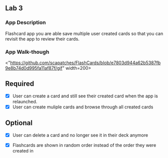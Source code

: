 ## Lab 3

### App Description
Flashcard app you are able save multiple user created cards so that you can revisit the app to review their cards.

### App Walk-though

<"https://github.com/scapatches/FlashCards/blob/e7803d944a62b5387fb9e8b74d0d995fa11af87f/gif" width=200><br>

## Required
- [x] User can create a card and still see their created card when the app is relaunched.
- [x] User can create muliple cards and browse through all created cards

## Optional
- [x] User can delete a card and no longer see it in their deck anymore
- [x] Flashcards are shown in random order instead of the order they were created in

